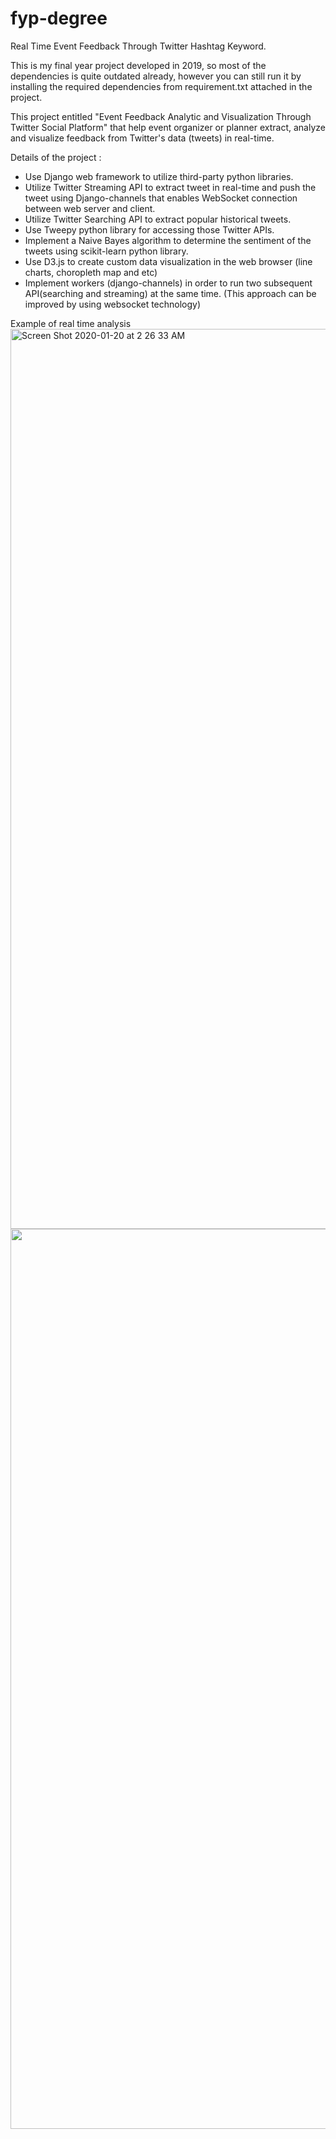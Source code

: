 # fyp-degree
Real Time Event Feedback Through Twitter Hashtag Keyword.

This is my final year project developed in 2019, so most of the dependencies is quite outdated already, however you can still run it by installing the required dependencies from requirement.txt attached in the project.

This project entitled "Event Feedback Analytic and Visualization Through Twitter Social Platform" that help event organizer or planner extract, analyze and visualize feedback from Twitter's data (tweets) in real-time.

Details of the project :
- Use Django web framework to utilize third-party python libraries.
- Utilize Twitter Streaming API to extract tweet in real-time and push the tweet using Django-channels that enables WebSocket connection between web server and client.
- Utilize Twitter Searching API to extract popular historical tweets.
- Use Tweepy python library for accessing those Twitter APIs.
- Implement a Naive Bayes algorithm to determine the sentiment of the tweets using scikit-learn python library.
- Use D3.js to create custom data visualization in the web browser (line charts, choropleth map and etc)
- Implement workers (django-channels) in order to run two subsequent API(searching and streaming) at the same time. (This approach can be improved by using websocket technology)


Example of real time analysis
<img width="1440" alt="Screen Shot 2020-01-20 at 2 26 33 AM" src="https://user-images.githubusercontent.com/55307820/188265522-dc9704bd-81f9-4de6-a06a-5ba8d3244b11.png">
<img width="1440" alt=" " src="https://user-images.githubusercontent.com/55307820/188265541-d6eb6830-13ef-4f3e-9f75-1c17da79f1f4.png">
